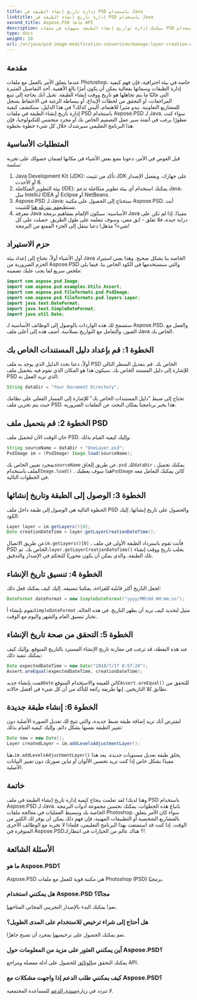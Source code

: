 ```yaml
---
title: إدارة تاريخ إنشاء الطبقة في PSD باستخدام Java
linktitle: إدارة تاريخ إنشاء الطبقة في PSD باستخدام Java
second_title: Aspose.PSD جافا API
description: يمكنك إدارة تواريخ إنشاء الطبقة بسهولة في ملفات PSD باستخدام Java. يرشدك هذا الدليل خلال استخدام Aspose.PSD للتعامل السلس مع الصور وإدارة الطبقات.
type: docs
weight: 18
url: /ar/java/psd-image-modification-conversion/manage-layer-creation-datetime-psd/
---
```

## مقدمة
عندما يتعلق الأمر بالعمل مع ملفات Photoshop، خاصة في بيئة احترافية، فإن فهم كيفية إدارة الطبقات وسماتها بفعالية يمكن أن يكون أمرًا بالغ الأهمية. أحد التفاصيل المثيرة التي غالبًا ما يتم تجاهلها هو تاريخ ووقت إنشاء الطبقة. تخيل أنك بحاجة إلى تتبع المراجعات، أو التحقق من لحظات الإبداع، أو ببساطة الرغبة في الاحتفاظ بسجل للمشاريع التعاونية. يبدو مثيرا للاهتمام، أليس كذلك؟ في هذا الدليل، سنكتشف كيفية إدارة تاريخ إنشاء الطبقة في ملفات PSD باستخدام Aspose.PSD لـ Java. سواء كنت مطورًا يرغب في أتمتة سير عمل التصميم الخاص بك أو مجرد متحمس للتكنولوجيا، فإن هذا البرنامج التعليمي سيرشدك خلال كل شيء خطوة بخطوة.
## المتطلبات الأساسية
قبل الغوص في الأمر، دعونا نضع بعض الأشياء في مكانها لضمان حصولك على تجربة سلسة:
1. Java Development Kit (JDK): تأكد من تثبيت JDK على جهازك، ويفضل الإصدار 8 أو الأحدث.
2. بيئة التطوير المتكاملة (IDE): يمكنك استخدام أي بيئة تطوير متكاملة تدعم Java، مثل IntelliJ IDEA أو Eclipse أو NetBeans.
3.  Aspose.PSD لـ Java: ستحتاج إلى الحصول على مكتبة Aspose.PSD. أنت تستطيع[قم بتنزيله هنا](https://releases.aspose.com/psd/java/) للتثبيت.
4. معرفة Java الأساسية: سيكون الإلمام بمفاهيم برمجة Java مفيدًا. إذا لم تكن على دراية جيدة، فلا تقلق - ابق معي، وسوف تتعلمه على طول الطريق.
حصلت على كل شيء؟ مذهل! دعنا ننتقل إلى الجزء الممتع من البرمجة!
## حزم الاستيراد
أول الأشياء أولاً، نحتاج إلى إعداد بيئة Java الخاصة بنا بشكل صحيح. وهذا يعني استيراد الحزم الضرورية من Aspose.PSD والتي سنستخدمها في الكود الخاص بنا. فيما يلي ملخص سريع لما يجب عليك تضمينه:
```java
import com.aspose.psd.Image;
import com.aspose.psd.examples.Utils.Assert;
import com.aspose.psd.fileformats.psd.PsdImage;
import com.aspose.psd.fileformats.psd.layers.Layer;
import java.text.DateFormat;
import java.text.SimpleDateFormat;
import java.util.Date;
```
ستسمح لك هذه الواردات بالوصول إلى الوظائف الأساسية لـ Aspose.PSD، والعمل مع الصور، والتعامل مع التواريخ بسلاسة. أضف هذه إلى أعلى ملف Java الخاص بك.
## الخطوة 1: قم بإعداد دليل المستندات الخاص بك
أولاً، دعنا نحدد الدليل الذي يوجد به ملف PSD الخاص بك. قم بتعديل السطر التالي للإشارة إلى دليل المستند الخاص بك. سيكون هذا هو المكان الذي تقوم فيه بتحميل ملف PSD الذي تريد العمل به:
```java
String dataDir = "Your Document Directory";
```

تحتاج إلى ضبط "دليل المستندات الخاص بك" للإشارة إلى المسار الفعلي على نظامك حيث يتم تخزين ملف PSD. هذا يخبر برنامجنا بمكان البحث عن الملفات الضرورية.
## الخطوة 2: قم بتحميل ملف PSD
حان الوقت الآن لتحميل ملف PSD. وإليك كيفية القيام بذلك:
```java
String sourceName = dataDir + "OneLayer.psd";
PsdImage im = (PsdImage) Image.load(sourceName);
```

 بمجرد تعيين الخاص بك`sourceName` عن طريق إلحاق`.psd` لك`dataDir` ، يمكنك تحميل الملف باستخدام`Image.load()` . هذا سوف يعطيك`PsdImage` كائن يمكنك التعامل معه في الخطوات التالية.
## الخطوة 3: الوصول إلى الطبقة وتاريخ إنشائها
الخطوة التالية هي الوصول إلى طبقة داخل ملف PSD والحصول على تاريخ إنشائها. إليك الكود:
```java
Layer layer = im.getLayers()[0];
Date creationDateTime = layer.getLayerCreationDateTime();
```

 عن طريق الاتصال`im.getLayers()[0]` ، فأنت تقوم باسترداد الطبقة الأولى في ملف PSD الخاص بك. ثم،`layer.getLayerCreationDateTime()` يجلب تاريخ ووقت إنشاء تلك الطبقة، والذي يمكن أن يكون محوريًا للتحكم في الإصدار والتدقيق.
## الخطوة 4: تنسيق تاريخ الإنشاء
لجعل التاريخ أكثر قابلية للقراءة، يمكننا تنسيقه. إليك كيف يمكنك فعل ذلك:
```java
DateFormat dateFormat = new SimpleDateFormat("yyyy/MM/dd HH:mm:ss");
```

 نقوم بإنشاء أ`SimpleDateFormat` مثيل لتحديد كيف نريد أن يظهر التاريخ. في هذه الحالة، نختار تنسيق العام والشهر واليوم مع الوقت.
## الخطوة 5: التحقق من صحة تاريخ الإنشاء
عند هذه النقطة، قد ترغب في مقارنة تاريخ الإنشاء المسترد بالتاريخ المتوقع. وإليك كيف يمكنك تنفيذ ذلك:
```java
Date expectedDateTime = new Date("2018/7/17 8:57:24");
Assert.areEqual(expectedDateTime, creationDateTime);
```

 قمت بإنشاء جديد`Date` كائن للقيمة والاستخدام المتوقع`Assert.areEqual()` للتحقق من تطابق كلا التاريخين. إنها طريقة رائعة للتأكد من أن كل شيء في أفضل حالاته.
## الخطوة 6: إنشاء طبقة جديدة
لنفترض أنك تريد إضافة طبقة ضبط جديدة، والتي تتيح لك تعديل الصورة الأصلية دون تغيير الطبقة نفسها بشكل دائم. وإليك كيفية القيام بذلك:
```java
Date now = new Date();
Layer createdLayer = im.addLevelsAdjustmentLayer();
```

 هنا،`im.addLevelsAdjustmentLayer()` يخلق طبقة تعديل مستويات جديدة. يعد هذا مفيدًا بشكل خاص إذا كنت تريد تحسين الألوان أو تباين صورتك دون تغيير البيانات الأصلية.
## خاتمة
وهنا لديك! لقد تعلمت بنجاح كيفية إدارة تاريخ إنشاء الطبقة في ملف PSD باستخدام Aspose.PSD لـ Java. باتباع هذه الخطوات، يمكنك تحسين مجموعة أدوات البرمجة الخاصة بك وتبسيط العمليات في معالجة ملفات Photoshop. سواء كان الأمر يتعلق بالمشاريع الشخصية أو التطبيقات المهنية، فإن فهم ذلك يمكن أن يوفر لك الكثير من الوقت.
إذا كنت قد استمتعت بهذا البرنامج التعليمي، فلماذا لا تجربه مع الوظائف الأخرى المتوفرة في Aspose.PSD؟ هناك عالم من الخيارات في انتظارك!
## الأسئلة الشائعة
### ما هو Aspose.PSD؟  
Aspose.PSD هي مكتبة قوية للعمل مع ملفات Photoshop (PSD) برمجيًا.
### هل يمكنني استخدام Aspose.PSD مجانًا؟  
 نعم! يمكنك البدء بالإصدار التجريبي المجاني المتاح[هنا](https://releases.aspose.com/).
### هل أحتاج إلى شراء ترخيص للاستخدام على المدى الطويل؟  
 نعم يمكنك الحصول على ترخيص[هنا](https://purchase.aspose.com/buy) بمجرد أن تصبح جاهزًا.
### أين يمكنني العثور على مزيد من المعلومات حول Aspose.PSD؟  
 يمكنك التحقق من[الوثائق](https://reference.aspose.com/psd/java/) للحصول على أدلة مفصلة ومراجع API.
### كيف يمكنني طلب الدعم إذا واجهت مشكلات مع Aspose.PSD؟  
 لا تتردد في زيارة[منتدى الدعم](https://forum.aspose.com/c/psd/34) للمساعدة المجتمعية.